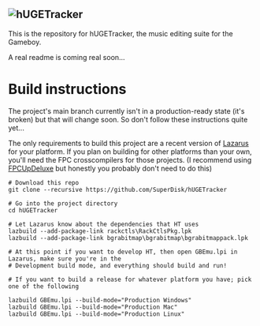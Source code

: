 ![hUGETracker](https://nickfa.ro/images/HUGELogo.gif)
---

This is the repository for hUGETracker, the music editing suite for the Gameboy.

A real readme is coming real soon...

# Build instructions

The project's main branch currently isn't in a production-ready state (it's broken) but that will change soon. So don't follow these instructions quite yet...

The only requirements to build this project are a recent version of [Lazarus](https://www.lazarus-ide.org/) for your platform.
If you plan on building for other platforms than your own, you'll need the FPC crosscompilers for those projects. (I recommend using [FPCUpDeluxe](https://github.com/LongDirtyAnimAlf/fpcupdeluxe) but honestly you probably don't need to do this)

```
# Download this repo
git clone --recursive https://github.com/SuperDisk/hUGETracker

# Go into the project directory
cd hUGETracker

# Let Lazarus know about the dependencies that HT uses
lazbuild --add-package-link rackctls\RackCtlsPkg.lpk
lazbuild --add-package-link bgrabitmap\bgrabitmap\bgrabitmappack.lpk

# At this point if you want to develop HT, then open GBEmu.lpi in Lazarus, make sure you're in the 
# Development build mode, and everything should build and run!

# If you want to build a release for whatever platform you have; pick one of the following

lazbuild GBEmu.lpi --build-mode="Production Windows"
lazbuild GBEmu.lpi --build-mode="Production Mac"
lazbuild GBEmu.lpi --build-mode="Production Linux"

```

